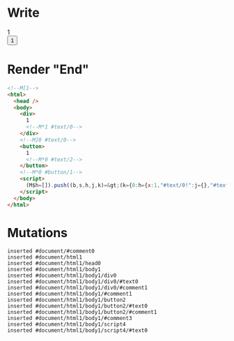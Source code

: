 # Write
  <!M[1><div>1<!M*1 #text/0></div><!M]0 #text/0><button>1<!M*0 #text/2></button><!M*0 #button/1><script>(M$h=[]).push((b,s,h,j,k)=>(k={0:h={x:1,"#text/0!":j={},"#text/0(":{}},1:j},j._=h,k),[1,"packages/translator-tags/src/__tests__/fixtures/define-tag-render-closure/template.marko_1_x/subscriber",0,"packages/translator-tags/src/__tests__/fixtures/define-tag-render-closure/template.marko_0_x",])</script>


# Render "End"
```html
<!--M[1-->
<html>
  <head />
  <body>
    <div>
      1
      <!--M*1 #text/0-->
    </div>
    <!--M]0 #text/0-->
    <button>
      1
      <!--M*0 #text/2-->
    </button>
    <!--M*0 #button/1-->
    <script>
      (M$h=[]).push((b,s,h,j,k)=&gt;(k={0:h={x:1,"#text/0!":j={},"#text/0(":{}},1:j},j._=h,k),[1,"packages/translator-tags/src/__tests__/fixtures/define-tag-render-closure/template.marko_1_x/subscriber",0,"packages/translator-tags/src/__tests__/fixtures/define-tag-render-closure/template.marko_0_x",])
    </script>
  </body>
</html>
```

# Mutations
```
inserted #document/#comment0
inserted #document/html1
inserted #document/html1/head0
inserted #document/html1/body1
inserted #document/html1/body1/div0
inserted #document/html1/body1/div0/#text0
inserted #document/html1/body1/div0/#comment1
inserted #document/html1/body1/#comment1
inserted #document/html1/body1/button2
inserted #document/html1/body1/button2/#text0
inserted #document/html1/body1/button2/#comment1
inserted #document/html1/body1/#comment3
inserted #document/html1/body1/script4
inserted #document/html1/body1/script4/#text0
```